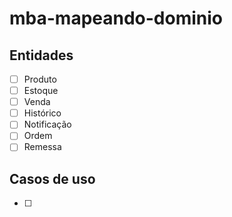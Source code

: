 # mba-mapeando-dominio

## Entidades
- [ ] Produto
- [ ] Estoque
- [ ] Venda
- [ ] Histórico
- [ ] Notificação
- [ ] Ordem
- [ ] Remessa

## Casos de uso
- [ ] 
